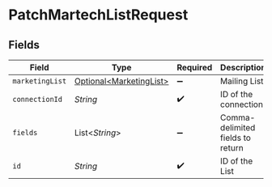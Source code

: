 # PatchMartechListRequest


## Fields

| Field                                                            | Type                                                             | Required                                                         | Description                                                      |
| ---------------------------------------------------------------- | ---------------------------------------------------------------- | ---------------------------------------------------------------- | ---------------------------------------------------------------- |
| `marketingList`                                                  | [Optional\<MarketingList>](../../models/shared/MarketingList.md) | :heavy_minus_sign:                                               | Mailing List                                                     |
| `connectionId`                                                   | *String*                                                         | :heavy_check_mark:                                               | ID of the connection                                             |
| `fields`                                                         | List\<*String*>                                                  | :heavy_minus_sign:                                               | Comma-delimited fields to return                                 |
| `id`                                                             | *String*                                                         | :heavy_check_mark:                                               | ID of the List                                                   |